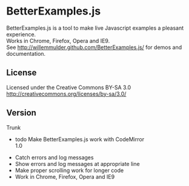 BetterExamples.js
============

BetterExamples.js is a tool to make live Javascript examples a pleasant experience.  
Works in Chrome, Firefox, Opera and IE9.  
See http://willemmulder.github.com/BetterExamples.js/ for demos and documentation.  

License
----------------
Licensed under the Creative Commons BY-SA 3.0  
http://creativecommons.org/licenses/by-sa/3.0/

Version
-----------------
Trunk  
- todo Make BetterExamples.js work with CodeMirror  
1.0  
+ Catch errors and log messages  
+ Show errors and log messages at appropriate line  
+ Make proper scrolling work for longer code
+ Work in Chrome, Firefox, Opera and IE9  